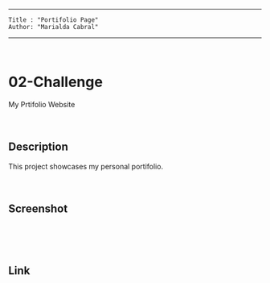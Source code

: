  ---
    Title : "Portifolio Page"
    Author: "Marialda Cabral"
---
<br /> 

# 02-Challenge
My Prtifolio Website <br /> <br />  <br />

## Description
This project showcases my personal portifolio.<br /> <br />  <br />

## Screenshot
<br /> <br />  <br />

## Link
<br /> <br />  <br />
